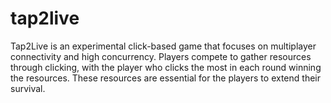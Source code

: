 # tap2live
Tap2Live is an experimental click-based game that focuses on multiplayer connectivity and high concurrency. Players compete to gather resources through clicking, with the player who clicks the most in each round winning the resources. These resources are essential for the players to extend their survival.
